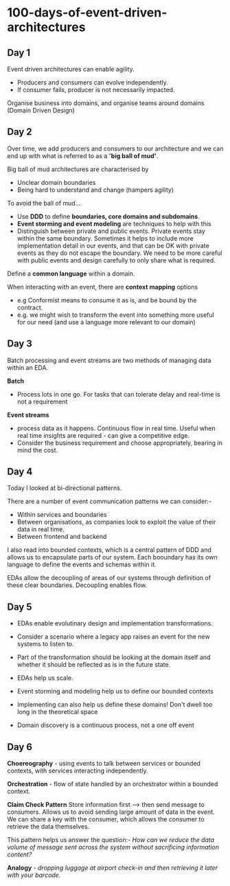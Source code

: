 # 100-days-of-event-driven-architectures

## Day 1 

Event driven architectures can enable agility.
- Producers and consumers can evolve independently.
- If consumer fails, producer is not necessarily impacted.

Organise business into domains, and organise teams around domains (Domain Driven Design)


## Day 2

Over time, we add producers and consumers to our architecture and we can end up with what is referred to as a **'big ball of mud'**.

Big ball of mud architectures are characterised by 
- Unclear domain boundaries
- Being hard to understand and change (hampers agility)

To avoid the ball of mud...
- Use **DDD** to define **boundaries, core domains and subdomains**.
- **Event storming and event modeling** are techniques to help with this
- Distinguish between private and public events. Private events stay within the same boundary. Sometimes it helps to include more implementation detail in our events, and that can be OK with private events as they do not escape the boundary. We need to be more careful with public events and design carefully to only share what is required.

Define a **common language** within a domain.

When interacting with an event, there are **context mapping** options
- e.g Conformist means to consume it as is, and be bound by the contract.
- e.g. we might wish to transform the event into something more useful for our need (and use a language more relevant to our domain)

## Day 3 

Batch processing and event streams are two methods of managing data within an EDA.

**Batch**
- Process lots in one go. For tasks that can tolerate delay and real-time is not a requirement

**Event streams**
- process data as it happens. Continuous flow in real time. Useful when real time insights are required - can give a competitive edge.
- Consider the business requirement and choose appropriately, bearing in mind the cost.

## Day 4

Today I looked at bi-directional patterns.

There are a number of event communication patterns we can consider:-

- Within services and boundaries
- Between organisations, as companies look to exploit the value of their data in real time.
- Between frontend and backend

I also read into bounded contexts, which is a central pattern of DDD and allows us to encapsulate parts of our system. Each booundary has its own language to define the events and schemas within it.

EDAs allow the decoupling of areas of our systems through definition of these clear boundaries. Decoupling enables flow.

## Day 5

- EDAs enable evolutinary design and implementation transformations.
- Consider a scenario where a legacy app raises an event for the new systems to listen to.
- Part of the transformation should be looking at the domain itself and whether it should be reflected as is in the future state.

- EDAs help us scale.
- Event storming and modeling help us to define our bounded contexts
- Implementing can also help us define these domains! Don't dwell too long in the theoretical space
- Domain discovery is a continuous process, not a one off event

## Day 6

**Choereography** - using events to talk between services or bounded contexts, with services interacting independently.

**Orchestration** - flow of state handled by an orchestrator within a bounded context.


**Claim Check Pattern**
Store information first --> then send message to consumers. Allows us to avoid sending large amount of data in the event. We can share a key with the consumer, which allows the consumer to retrieve the data themselves.

This pattern helps us answer the question:- *How can we reduce the data volume of message sent across the system without sacrificing information content?*

**Analogy** - *dropping luggage at airport check-in and then retrieving it later with your barcode.*



